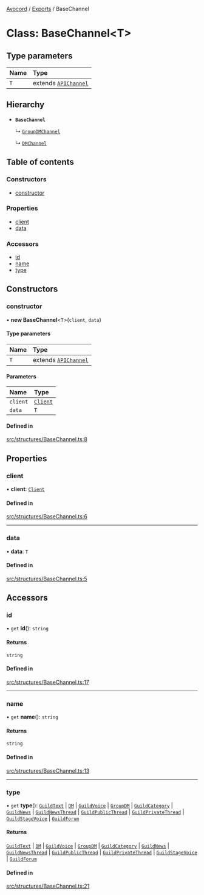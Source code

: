 [Avocord](../README.md) / [Exports](../modules.md) / BaseChannel

# Class: BaseChannel<T\>

## Type parameters

| Name | Type |
| :------ | :------ |
| `T` | extends [`APIChannel`](../modules/internal_.md#apichannel) |

## Hierarchy

- **`BaseChannel`**

  ↳ [`GroupDMChannel`](GroupDMChannel.md)

  ↳ [`DMChannel`](DMChannel.md)

## Table of contents

### Constructors

- [constructor](BaseChannel.md#constructor)

### Properties

- [client](BaseChannel.md#client)
- [data](BaseChannel.md#data)

### Accessors

- [id](BaseChannel.md#id)
- [name](BaseChannel.md#name)
- [type](BaseChannel.md#type)

## Constructors

### constructor

• **new BaseChannel**<`T`\>(`client`, `data`)

#### Type parameters

| Name | Type |
| :------ | :------ |
| `T` | extends [`APIChannel`](../modules/internal_.md#apichannel) |

#### Parameters

| Name | Type |
| :------ | :------ |
| `client` | [`Client`](Client.md) |
| `data` | `T` |

#### Defined in

[src/structures/BaseChannel.ts:8](https://github.com/avocord/disonejs/blob/0170c9a/src/structures/BaseChannel.ts#L8)

## Properties

### client

• **client**: [`Client`](Client.md)

#### Defined in

[src/structures/BaseChannel.ts:6](https://github.com/avocord/disonejs/blob/0170c9a/src/structures/BaseChannel.ts#L6)

___

### data

• **data**: `T`

#### Defined in

[src/structures/BaseChannel.ts:5](https://github.com/avocord/disonejs/blob/0170c9a/src/structures/BaseChannel.ts#L5)

## Accessors

### id

• `get` **id**(): `string`

#### Returns

`string`

#### Defined in

[src/structures/BaseChannel.ts:17](https://github.com/avocord/disonejs/blob/0170c9a/src/structures/BaseChannel.ts#L17)

___

### name

• `get` **name**(): `string`

#### Returns

`string`

#### Defined in

[src/structures/BaseChannel.ts:13](https://github.com/avocord/disonejs/blob/0170c9a/src/structures/BaseChannel.ts#L13)

___

### type

• `get` **type**(): [`GuildText`](../modules/internal_.md#guildtext) \| [`DM`](../modules/internal_.md#dm) \| [`GuildVoice`](../modules/internal_.md#guildvoice) \| [`GroupDM`](../modules/internal_.md#groupdm) \| [`GuildCategory`](../modules/internal_.md#guildcategory) \| [`GuildNews`](../modules/internal_.md#guildnews) \| [`GuildNewsThread`](../modules/internal_.md#guildnewsthread) \| [`GuildPublicThread`](../modules/internal_.md#guildpublicthread) \| [`GuildPrivateThread`](../modules/internal_.md#guildprivatethread) \| [`GuildStageVoice`](../modules/internal_.md#guildstagevoice) \| [`GuildForum`](../modules/internal_.md#guildforum)

#### Returns

[`GuildText`](../modules/internal_.md#guildtext) \| [`DM`](../modules/internal_.md#dm) \| [`GuildVoice`](../modules/internal_.md#guildvoice) \| [`GroupDM`](../modules/internal_.md#groupdm) \| [`GuildCategory`](../modules/internal_.md#guildcategory) \| [`GuildNews`](../modules/internal_.md#guildnews) \| [`GuildNewsThread`](../modules/internal_.md#guildnewsthread) \| [`GuildPublicThread`](../modules/internal_.md#guildpublicthread) \| [`GuildPrivateThread`](../modules/internal_.md#guildprivatethread) \| [`GuildStageVoice`](../modules/internal_.md#guildstagevoice) \| [`GuildForum`](../modules/internal_.md#guildforum)

#### Defined in

[src/structures/BaseChannel.ts:21](https://github.com/avocord/disonejs/blob/0170c9a/src/structures/BaseChannel.ts#L21)
